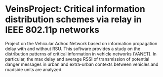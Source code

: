 # VeinsProject: Critical information distribution schemes via relay in IEEE 802.11p networks
Project on the Vehicular Adhoc Network based on information propagation delay with and without RSU.
This software provides a study on the distribution patterns of critical information in vehicle networks (VANET). In particular, the max delay and average RSSI of transmission of potential danger messages in urban and extra-urban contexts between vehicles and roadside units are analyzed.

